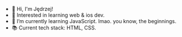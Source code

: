 - 👋 Hi, I'm Jędrzej!
- 👀 Interested in learning web & ios dev.
- 🌱 I’m currently learning JavaScript. lmao. you know, the beginnings.
- 📚 Current tech stack: HTML, CSS.
